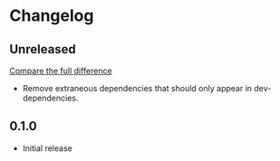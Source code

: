 # Changelog

## Unreleased
[Compare the full difference](https://github.com/andrlik/django-podcast-analyzer/compare/0.1.0...HEAD)

- Remove extraneous dependencies that should only appear in dev-dependencies.

## 0.1.0

- Initial release

